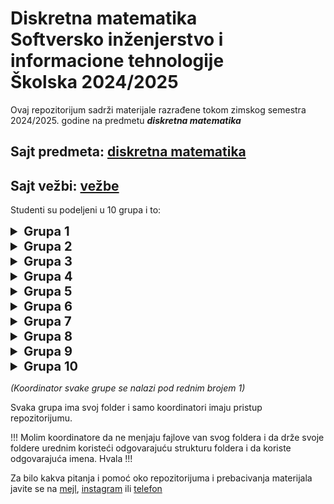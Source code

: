 # Diskretna matematika <br /> Softversko inženjerstvo i informacione tehnologije <br /> Školska 2024/2025

Ovaj repozitorijum sadrži materijale razrađene tokom zimskog semestra 2024/2025. godine na predmetu _**diskretna matematika**_

## Sajt predmeta: [diskretna matematika](https://sites.google.com/view/dm-ftn/)
## Sajt vežbi: [vežbe](https://sites.google.com/site/radojkaciganovicftn/nastava/diskretna-matematika)

Studenti su podeljeni u 10 grupa i to:

<!--Grupa 1 -->
<details>
    <summary style="font-size: 1.25rem; font-weight: bold">Grupa 1</summary>
    <table>
        <thead>
            <tr>
                <th>Br.</th>
                <th>Student</th>
                <th>Broj indeksa</th>
            </tr>
        </thead>
            <tr>
                <td><b><i>1.</i></b></td>
                <td><b><i>Aleksa Dejanović</i></b></td>
                <td><b><i>SV24/2023</i></b></td>
            </tr>
            <tr>
                <td>2.</td>
                <td>Mihajlo Milojević</td>
                <td>SV57/2023</td>
            </tr>
            <tr>
                <td>3.</td>
                <td>Sara Stojkov</td>
                <td>SV38/2023</td>
            </tr>
            <tr>
                <td>4.</td>
                <td>Luka Prlinčević</td>
                <td>SV36/2023</td>
            </tr>
            <tr>
                <td>5.</td>
                <td>Anđela Bulatović</td>
                <td>SV35/2023</td>
            </tr>
            <tr>
                <td>6.</td>
                <td>Marko Milutin</td>
                <td>SV40/2023</td>
            </tr>
            <tr>
                <td>7.</td>
                <td>Petar Popović</td>
                <td>SV17/2023</td>
            </tr>
            <tr>
                <td>8.</td>
                <td>Boško Vasilić</td>
                <td>SV48/2023</td>
            </tr>
        <tbody>
        </tbody>
    </table>
</details>

<!--Grupa 2 -->
<details>
    <summary style="font-size: 1.25rem; font-weight: bold">Grupa 2</summary>
    <table>
        <thead>
            <tr>
                <th>Br.</th>
                <th>Student</th>
                <th>Broj indeksa</th>
            </tr>
        </thead>
            <tr>
                <td><b><i>1.</i></b></td>
                <td><b><i>Bogdan Ljubinković</i></b></td>
                <td><b><i>SV2/2023</i></b></td>
            </tr>
            <tr>
                <td>2.</td>
                <td>Miljan Jokić</td>
                <td>SV59/2023</td>
            </tr>
            <tr>
                <td>3.</td>
                <td>Lazar Jović</td>
                <td>SV43/2023</td>
            </tr>
            <tr>
                <td>4.</td>
                <td>Marko Đorđević</td>
                <td>SV28/2023</td>
            </tr>
            <tr>
                <td>5.</td>
                <td>Anastazija Petrov</td>
                <td>SV26/2023</td>
            </tr>
            <tr>
                <td>6.</td>
                <td>Meris Bilalović</td>
                <td>SV1/2023</td>
            </tr>
            <tr>
                <td>7.</td>
                <td>Aleksa Nenadović</td>
                <td>SV79/2023</td>
            </tr>
            <tr>
                <td>8.</td>
                <td>Dalibor Nikolić</td>
                <td>SV13/2023</td>
            </tr>
        <tbody>
        </tbody>
    </table>
</details>

<!--Grupa 3 -->
<details>
    <summary style="font-size: 1.25rem; font-weight: bold">Grupa 3</summary>
    <table>
        <thead>
            <tr>
                <th>Br.</th>
                <th>Student</th>
                <th>Broj indeksa</th>
            </tr>
        </thead>
            <tr>
                <td><b><i>1.</i></b></td>
                <td><b><i>Relja Brdar</i></b></td>
                <td><b><i>SV30/2023</i></b></td>
            </tr>
            <tr>
                <td>2.</td>
                <td>Marko Sladojević</td>
                <td>SV33/2023</td>
            </tr>
            <tr>
                <td>3.</td>
                <td>Igor Amidžić</td>
                <td>SV42/2023</td>
            </tr>
            <tr>
                <td>4.</td>
                <td>Miloš Damjanović</td>
                <td>SV44/2023</td>
            </tr>
            <tr>
                <td>5.</td>
                <td>Vukan Radojević</td>
                <td>SV67/2023</td>
            </tr>
            <tr>
                <td>6.</td>
                <td>Zoran Repić</td>
                <td>SV39/2023</td>
            </tr>
            <tr>
                <td>7.</td>
                <td>Aleksandar Papić</td>
                <td>SV80/2023</td>
            </tr>
            <tr>
                <td>8.</td>
                <td>Miloš Jovanović</td>
                <td>SV74/2023</td>
            </tr>
        <tbody>
        </tbody>
    </table>
</details>

<!--Grupa 4 -->
<details>
    <summary style="font-size: 1.25rem; font-weight: bold">Grupa 4</summary>
    <table>
        <thead>
            <tr>
                <th>Br.</th>
                <th>Student</th>
                <th>Broj indeksa</th>
            </tr>
        </thead>
            <tr>
                <td><b><i>1.</i></b></td>
                <td><b><i></i></b></td>
                <td><b><i>SV/2023</i></b></td>
            </tr>
            <tr>
                <td>2.</td>
                <td>Teodor Peruničić</td>
                <td>SV76/2023</td>
            </tr>
            <tr>
                <td>3.</td>
                <td>Maksim Vasić</td>
                <td>SV45/2023</td>
            </tr>
            <tr>
                <td>4.</td>
                <td>Đorđe Vujanović</td>
                <td>SV8/2023</td>
            </tr>
            <tr>
                <td>5.</td>
                <td>Nikola Pereski</td>
                <td>SV54/2023</td>
            </tr>
            <tr>
                <td>6.</td>
                <td>Ognjen Vujović</td>
                <td>SV49/2023</td>
            </tr>
            <tr>
                <td>7.</td>
                <td>Nikola Stevanović</td>
                <td>SV71/2023</td>
            </tr>
            <tr>
                <td>8.</td>
                <td>Luka Stević</td>
                <td>SV65/2023</td>
            </tr>
        <tbody>
        </tbody>
    </table>
</details>

<!--Grupa 5 -->
<details>
    <summary style="font-size: 1.25rem; font-weight: bold">Grupa 5</summary>
    <table>
        <thead>
            <tr>
                <th>Br.</th>
                <th>Student</th>
                <th>Broj indeksa</th>
            </tr>
        </thead>
            <tr>
                <td><b><i>1.</i></b></td>
                <td><b><i>Igor Novaković</i></b></td>
                <td><b><i>SV29/2023</i></b></td>
            </tr>
            <tr>
                <td>2.</td>
                <td>Ivana Ignjatić</td>
                <td>SV6/2023</td>
            </tr>
            <tr>
                <td>3.</td>
                <td>Elena Vuković</td>
                <td>SV77/2023</td>
            </tr>
            <tr>
                <td>4.</td>
                <td>Sara Cvjetković</td>
                <td>SV78/2023</td>
            </tr>
            <tr>
                <td>5.</td>
                <td>Mia Uglješić</td>
                <td>SV22/2023</td>
            </tr>
            <tr>
                <td>6.</td>
                <td></td>
                <td>SV/2023</td>
            </tr>
            <tr>
                <td>7.</td>
                <td>Milan Kačarević</td>
                <td>SV73/2023</td>
            </tr>
            <tr>
                <td>8.</td>
                <td>Marko Vranješ</td>
                <td>SV72/2023</td>
            </tr>
        <tbody>
        </tbody>
    </table>
</details>

<!--Grupa 6 -->
<details>
    <summary style="font-size: 1.25rem; font-weight: bold">Grupa 6</summary>
    <table>
        <thead>
            <tr>
                <th>Br.</th>
                <th>Student</th>
                <th>Broj indeksa</th>
            </tr>
        </thead>
            <tr>
                <td><b><i>1.</i></b></td>
                <td><b><i>Lazar Topić</i></b></td>
                <td><b><i>SV62/2023</i></b></td>
            </tr>
            <tr>
                <td>2.</td>
                <td>Pavle Maksimović</td>
                <td>SV58/2023</td>
            </tr>
            <tr>
                <td>3.</td>
                <td>Nikola Ribić</td>
                <td>SV41/2023</td>
            </tr>
            <tr>
                <td>4.</td>
                <td>Lana Vuković</td>
                <td>PR89/2023</td>
            </tr>
            <tr>
                <td>5.</td>
                <td>Vuk Đorđević</td>
                <td>SV32/2023</td>
            </tr>
            <tr>
                <td>6.</td>
                <td>Nađa Lučić</td>
                <td>SV50/2023</td>
            </tr>
            <tr>
                <td>7.</td>
                <td>Dražen Božić</td>
                <td>SV56/2023</td>
            </tr>
            <tr>
                <td>8.</td>
                <td>Lazar Sazdov</td>
                <td>SV25/2023</td>
            </tr>
        <tbody>
        </tbody>
    </table>
</details>

<!--Grupa 7 -->
<details>
    <summary style="font-size: 1.25rem; font-weight: bold">Grupa 7</summary>
    <table>
        <thead>
            <tr>
                <th>Br.</th>
                <th>Student</th>
                <th>Broj indeksa</th>
            </tr>
        </thead>
            <tr>
                <td><b><i>1.</i></b></td>
                <td><b><i>Nikša Čvorović</i></b></td>
                <td><b><i>SV14/2023</i></b></td>
            </tr>
            <tr>
                <td>2.</td>
                <td>Bojana Paunović</td>
                <td>SV15/2023</td>
            </tr>
            <tr>
                <td>3.</td>
                <td>Lenka Nikolić</td>
                <td>SV16/2023</td>
            </tr>
            <tr>
                <td>4.</td>
                <td>Dejan Ostojić</td>
                <td>SV3/2023</td>
            </tr>
            <tr>
                <td>5.</td>
                <td>Miomir Dujanović</td>
                <td>SV19/2023</td>
            </tr>
            <tr>
                <td>6.</td>
                <td>Stefan Ilić</td>
                <td>SV12/2023</td>
            </tr>
            <tr>
                <td>7.</td>
                <td>Teodora Aleksić</td>
                <td>SV7/2023</td>
            </tr>
            <tr>
                <td>8.</td>
                <td>Aleksa Ćurčić</td>
                <td>SV70/2023</td>
            </tr>
        <tbody>
        </tbody>
    </table>
</details>

<!--Grupa 8 -->
<details>
    <summary style="font-size: 1.25rem; font-weight: bold">Grupa 8</summary>
    <table>
        <thead>
            <tr>
                <th>Br.</th>
                <th>Student</th>
                <th>Broj indeksa</th>
            </tr>
        </thead>
            <tr>
                <td><b><i>1.</i></b></td>
                <td><b><i>Nikola Savić</i></b></td>
                <td><b><i>SV34/2023</i></b></td>
            </tr>
            <tr>
                <td>2.</td>
                <td>Uroš Milinović</td>
                <td>SV55/2023</td>
            </tr>
            <tr>
                <td>3.</td>
                <td>Branislav Marković</td>
                <td>SV31/2023</td>
            </tr>
            <tr>
                <td>4.</td>
                <td>Nikola Bjelica</td>
                <td>SV27/2023</td>
            </tr>
            <tr>
                <td>5.</td>
                <td>Lazar Vilotić</td>
                <td>SV51/2023</td>
            </tr>
            <tr>
                <td>6.</td>
                <td>Vukašin Vitimorović</td>
                <td>SV46/2023</td>
            </tr>
            <tr>
                <td>7.</td>
                <td>Ognjen Miletić</td>
                <td>SV47/2023</td>
            </tr>
            <tr>
                <td>8.</td>
                <td>Marko Pavlović</td>
                <td>SV5/2023</td>
            </tr>
        <tbody>
        </tbody>
    </table>
</details>

<!--Grupa 9 -->
<details>
    <summary style="font-size: 1.25rem; font-weight: bold">Grupa 9</summary>
    <table>
        <thead>
            <tr>
                <th>Br.</th>
                <th>Student</th>
                <th>Broj indeksa</th>
            </tr>
        </thead>
            <tr>
                <td><b><i>1.</i></b></td>
                <td><b><i>Sofija Zorić</i></b></td>
                <td><b><i>SV60/2023</i></b></td>
            </tr>
            <tr>
                <td>2.</td>
                <td>Danica Komatović</td>
                <td>SV20/2023</td>
            </tr>
            <tr>
                <td>3.</td>
                <td>Lana Mirkov</td>
                <td>SV23/2023</td>
            </tr>
            <tr>
                <td>4.</td>
                <td>Dejana Šević</td>
                <td>SV63/2023</td>
            </tr>
            <tr>
                <td>5.</td>
                <td>Milica Jovanić</td>
                <td>SV9/2023</td>
            </tr>
            <tr>
                <td>6.</td>
                <td>Isidora Korda</td>
                <td>SV54/2023</td>
            </tr>
            <tr>
                <td>7.</td>
                <td>Ana Paroški</td>
                <td>SV/532023</td>
            </tr>
            <tr>
                <td>8.</td>
                <td></td>
                <td>SV/2023</td>
            </tr>
        <tbody>
        </tbody>
    </table>
</details>

<!--Grupa 10 -->
<details>
    <summary style="font-size: 1.25rem; font-weight: bold">Grupa 10</summary>
    <table>
        <thead>
            <tr>
                <th>Br.</th>
                <th>Student</th>
                <th>Broj indeksa</th>
            </tr>
        </thead>
            <tr>
                <td><b><i>1.</i></b></td>
                <td><b><i>Vedran Bajić</i></b></td>
                <td><b><i>SV10/2023</i></b></td>
            </tr>
            <tr>
                <td>2.</td>
                <td>Aleksandar Stevanović</td>
                <td>SV4/2023</td>
            </tr>
            <tr>
                <td>3.</td>
                <td>Vukašin Vujović</td>
                <td>SV11/2023</td>
            </tr>
            <tr>
                <td>4.</td>
                <td>Milan Sazdov</td>
                <td>SV21/2023</td>
            </tr>
            <tr>
                <td>5.</td>
                <td></td>
                <td>SV/2023</td>
            </tr>
            <tr>
                <td>6.</td>
                <td></td>
                <td>SV/2023</td>
            </tr>
            <tr>
                <td>7.</td>
                <td></td>
                <td>SV/2023</td>
            </tr>
            <tr>
                <td>8.</td>
                <td></td>
                <td>SV/2023</td>
            </tr>
        <tbody>
        </tbody>
    </table>
</details>

*(Koordinator svake grupe se nalazi pod rednim brojem 1)*

Svaka grupa ima svoj folder i samo koordinatori imaju pristup repozitorijumu. 

!!! Molim koordinatore da ne menjaju fajlove van svog foldera i da drže svoje foldere urednim koristeći odgovarajuću strukturu foldera i da koriste odgovarajuća imena. Hvala !!!

Za bilo kakva pitanja i pomoć oko repozitorijuma i prebacivanja materijala javite se na [mejl](mailto:milojevicm374@gmail.com), [instagram](https://www.instagram.com/milojevicmihajlo/) ili [telefon](tel:0649781191)